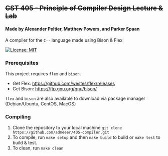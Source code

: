 ## ~~CST 405 - Principle of Compiler Design Lecture & Lab~~
#### Made by Alexander Peltier, Matthew Powers, and Parker Spaan

A compiler for the `C--` language made using Bison & Flex 

[![License: MIT](https://img.shields.io/badge/License-MIT-yellow.svg)](https://opensource.org/licenses/MIT)

### Prerequisites

This project requires `flex` and `bison`. 
- Get Flex: https://github.com/westes/flex/releases
- Get Bison: https://ftp.gnu.org/gnu/bison/

`flex` and `bison` are also available to download via package manager (Debian/Ubuntu, CentOS, MacOS)

### Compiling

1. Clone the repository to your local machine `git clone https://github.com/admeeer/405-compiler.git`
2. To compile, run `make setup` and then `make build` to build or `make test` to build & test.
3. To clean, run `make clean`


